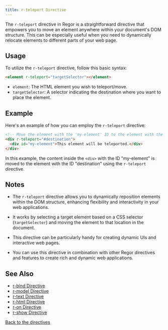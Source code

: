 ```yaml
---
title: r-teleport Directive
---
```


The `r-teleport` directive in Regor is a straightforward directive that empowers you to move an element anywhere within your document's DOM structure. This can be especially useful when you need to dynamically relocate elements to different parts of your web page.

## Usage

To utilize the `r-teleport` directive, follow this basic syntax:

```html
<element r-teleport="targetSelector"></element>
```

- `element`: The HTML element you wish to teleport/move.
- `targetSelector`: A selector indicating the destination where you want to place the element.

## Example

Here's an example of how you can employ the `r-teleport` directive:

```html
<!-- Move the element with the 'my-element' ID to the element with the 'destination' ID -->
<div r-teleport="#destination">
  <div id="my-element">This element will be teleported.</div>
</div>
```

In this example, the content inside the `<div>` with the ID "my-element" is moved to the element with the ID "destination" using the `r-teleport` directive.

## Notes

- The `r-teleport` directive allows you to dynamically reposition elements within the DOM structure, enhancing flexibility and interactivity in your web applications.

- It works by selecting a target element based on a CSS selector (`targetSelector`) and moving the element to that location in the document.

- This directive can be particularly handy for creating dynamic UIs and interactive web pages.

- You can use this directive in combination with other Regor directives and features to create rich and dynamic web applications.

## See Also

- [r-bind Directive](/directives/r-bind)
- [r-model Directive](/directives/r-model)
- [r-text Directive](/directives/r-text)
- [r-html Directive](/directives/r-html)
- [r-on Directive](/directives/r-on)
- [r-show Directive](/directives/r-show)

[Back to the directives](/directives/)
